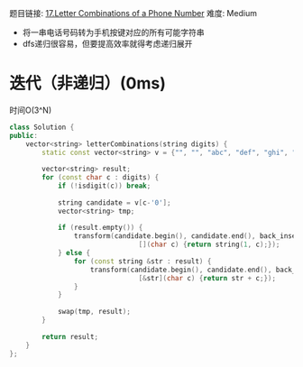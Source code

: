 题目链接: [17.Letter Combinations of a Phone Number][1]
难度: Medium

- 将一串电话号码转为手机按键对应的所有可能字符串
- dfs递归很容易，但要提高效率就得考虑递归展开

# 迭代（非递归）(0ms)
时间O(3^N)

```cpp
class Solution {
public:
    vector<string> letterCombinations(string digits) {
        static const vector<string> v = {"", "", "abc", "def", "ghi", "jkl", "mno", "pqrs", "tuv", "wxyz"};
        
        vector<string> result;
        for (const char c : digits) {
            if (!isdigit(c)) break;
            
            string candidate = v[c-'0'];
            vector<string> tmp;
            
            if (result.empty()) {
                transform(candidate.begin(), candidate.end(), back_inserter(tmp),
                                [](char c) {return string(1, c);});
            } else {
                for (const string &str : result) {
                    transform(candidate.begin(), candidate.end(), back_inserter(tmp),
                                [&str](char c) {return str + c;});
                }
            }
            
            swap(tmp, result);
        }
        
        return result;
    }
};
```

[1]: https://leetcode.com/problems/letter-combinations-of-a-phone-number/